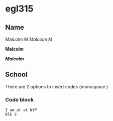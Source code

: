 # egl315
## Name
Malcolm M
*Malcolm M*

**Malcolm**

***Malcolm***

## School 
There are 2 options to insert codes (monospace )

### Code block
```
I am at at NYP
Blk S 
```




